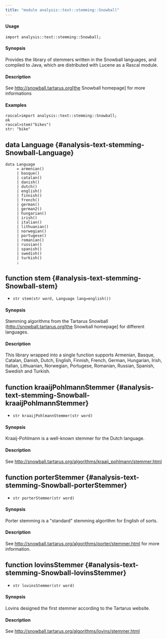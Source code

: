 ```yaml
---
title: "module analysis::text::stemming::Snowball"
---
```


#### Usage

`import analysis::text::stemming::Snowball;`

#### Synopsis

Provides the library of stemmers written in the Snowball languages, and compiled to Java, which are
distributed with Lucene as a Rascal module.

#### Description

See http://snowball.tartarus.org[the Snowball homepage] for more informations

#### Examples

```rascal-shell 
rascal>import analysis::text::stemming::Snowball;
ok
rascal>stem("bikes")
str: "bike"
```

## data Language {#analysis-text-stemming-Snowball-Language}

```rascal
data Language  
     = armenian()
     | basque()
     | catalan()
     | danish()
     | dutch()
     | english()
     | finnish()
     | french()
     | german()
     | german2()
     | hungarian()
     | irish()
     | italian()
     | lithuanian()
     | norwegian()
     | portugese()
     | romanian()
     | russian()
     | spanish()
     | swedish()
     | turkish()
     ;
```

## function stem {#analysis-text-stemming-Snowball-stem}

* ``str stem(str word, Language lang=english())``

#### Synopsis

Stemming algorithms from the Tartarus Snowball (http://snowball.tartarus.org[the Snowball homepage] for different languages. 

#### Description

This library wrapped into a single function supports Armenian, Basque, Catalan, Danish,
Dutch, English, Finnish, French, German, Hungarian, Irish, Italian, Lithuanian, Norwegian, Portugese,
Romanian, Russian, Spanish, Swedish and Turkish.

## function kraaijPohlmannStemmer {#analysis-text-stemming-Snowball-kraaijPohlmannStemmer}

* ``str kraaijPohlmannStemmer(str word)``

#### Synopsis

Kraaij-Pohlmann is a well-known stemmer for the Dutch language. 

#### Description

See http://snowball.tartarus.org/algorithms/kraaij_pohlmann/stemmer.html

## function porterStemmer {#analysis-text-stemming-Snowball-porterStemmer}

* ``str porterStemmer(str word)``

#### Synopsis

Porter stemming is a "standard" stemming algorithm for English of sorts.

#### Description

See http://snowball.tartarus.org/algorithms/porter/stemmer.html for more information. 

## function lovinsStemmer {#analysis-text-stemming-Snowball-lovinsStemmer}

* ``str lovinsStemmer(str word)``

#### Synopsis

Lovins designed the first stemmer according to the Tartarus website.

#### Description

See http://snowball.tartarus.org/algorithms/lovins/stemmer.html

